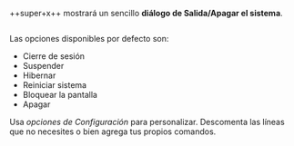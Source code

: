 
++super+x++  mostrará un sencillo **diálogo de Salida/Apagar el sistema**.

<div class="gal1">
    <a href="../../img/logout-dialog.jpg" title="Mabox Logout Dialog"><img src="../../img/logout-dialog.jpg" alt="" /></a>
</div>



Las opciones disponibles por defecto son:

- Cierre de sesión
- Suspender
- Hibernar
- Reiniciar sistema
- Bloquear la pantalla
- Apagar 

Usa  *opciones de Configuración*  para personalizar. Descomenta las líneas que no necesites o bien agrega tus propios comandos.




